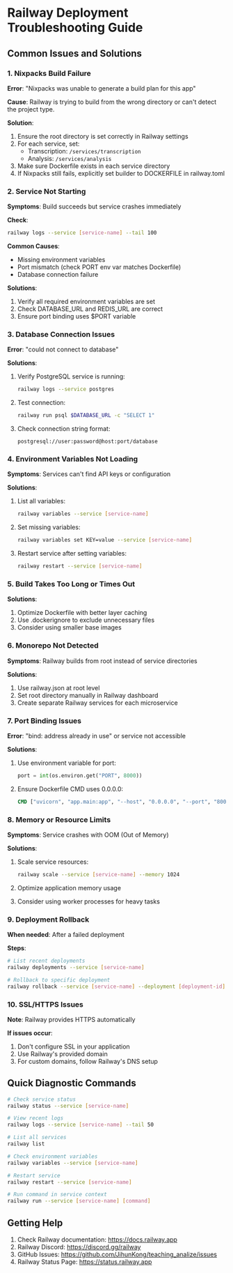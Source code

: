 # Railway Deployment Troubleshooting Guide

## Common Issues and Solutions

### 1. Nixpacks Build Failure

**Error**: "Nixpacks was unable to generate a build plan for this app"

**Cause**: Railway is trying to build from the wrong directory or can't detect the project type.

**Solution**:
1. Ensure the root directory is set correctly in Railway settings
2. For each service, set:
   - Transcription: `/services/transcription`
   - Analysis: `/services/analysis`
3. Make sure Dockerfile exists in each service directory
4. If Nixpacks still fails, explicitly set builder to DOCKERFILE in railway.toml

### 2. Service Not Starting

**Symptoms**: Build succeeds but service crashes immediately

**Check**:
```bash
railway logs --service [service-name] --tail 100
```

**Common Causes**:
- Missing environment variables
- Port mismatch (check PORT env var matches Dockerfile)
- Database connection failure

**Solutions**:
1. Verify all required environment variables are set
2. Check DATABASE_URL and REDIS_URL are correct
3. Ensure port binding uses $PORT variable

### 3. Database Connection Issues

**Error**: "could not connect to database"

**Solutions**:
1. Verify PostgreSQL service is running:
   ```bash
   railway logs --service postgres
   ```

2. Test connection:
   ```bash
   railway run psql $DATABASE_URL -c "SELECT 1"
   ```

3. Check connection string format:
   ```
   postgresql://user:password@host:port/database
   ```

### 4. Environment Variables Not Loading

**Symptoms**: Services can't find API keys or configuration

**Solutions**:
1. List all variables:
   ```bash
   railway variables --service [service-name]
   ```

2. Set missing variables:
   ```bash
   railway variables set KEY=value --service [service-name]
   ```

3. Restart service after setting variables:
   ```bash
   railway restart --service [service-name]
   ```

### 5. Build Takes Too Long or Times Out

**Solutions**:
1. Optimize Dockerfile with better layer caching
2. Use .dockerignore to exclude unnecessary files
3. Consider using smaller base images

### 6. Monorepo Not Detected

**Symptoms**: Railway builds from root instead of service directories

**Solutions**:
1. Use railway.json at root level
2. Set root directory manually in Railway dashboard
3. Create separate Railway services for each microservice

### 7. Port Binding Issues

**Error**: "bind: address already in use" or service not accessible

**Solutions**:
1. Use environment variable for port:
   ```python
   port = int(os.environ.get("PORT", 8000))
   ```

2. Ensure Dockerfile CMD uses 0.0.0.0:
   ```dockerfile
   CMD ["uvicorn", "app.main:app", "--host", "0.0.0.0", "--port", "8000"]
   ```

### 8. Memory or Resource Limits

**Symptoms**: Service crashes with OOM (Out of Memory)

**Solutions**:
1. Scale service resources:
   ```bash
   railway scale --service [service-name] --memory 1024
   ```

2. Optimize application memory usage
3. Consider using worker processes for heavy tasks

### 9. Deployment Rollback

**When needed**: After a failed deployment

**Steps**:
```bash
# List recent deployments
railway deployments --service [service-name]

# Rollback to specific deployment
railway rollback --service [service-name] --deployment [deployment-id]
```

### 10. SSL/HTTPS Issues

**Note**: Railway provides HTTPS automatically

**If issues occur**:
1. Don't configure SSL in your application
2. Use Railway's provided domain
3. For custom domains, follow Railway's DNS setup

## Quick Diagnostic Commands

```bash
# Check service status
railway status --service [service-name]

# View recent logs
railway logs --service [service-name] --tail 50

# List all services
railway list

# Check environment variables
railway variables --service [service-name]

# Restart service
railway restart --service [service-name]

# Run command in service context
railway run --service [service-name] [command]
```

## Getting Help

1. Check Railway documentation: https://docs.railway.app
2. Railway Discord: https://discord.gg/railway
3. GitHub Issues: https://github.com/JihunKong/teaching_analize/issues
4. Railway Status Page: https://status.railway.app